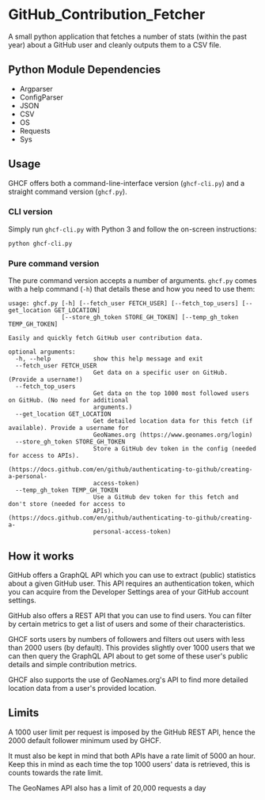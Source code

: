 # GitHub_Contribution_Fetcher

A small python application that fetches a number of stats (within the past year) about a GitHub user and cleanly outputs them to a CSV file.

## Python Module Dependencies

- Argparser
- ConfigParser
- JSON
- CSV
- OS
- Requests
- Sys

## Usage

GHCF offers both a command-line-interface version (`ghcf-cli.py`) and a straight command version (`ghcf.py`).

### CLI version

Simply run `ghcf-cli.py` with Python 3 and follow the on-screen instructions:

`python ghcf-cli.py`

### Pure command version

The pure command version accepts a number of arguments. `ghcf.py` comes with a help command (`-h`) that details these and how you need to use them:

```
usage: ghcf.py [-h] [--fetch_user FETCH_USER] [--fetch_top_users] [--get_location GET_LOCATION]
               [--store_gh_token STORE_GH_TOKEN] [--temp_gh_token TEMP_GH_TOKEN]

Easily and quickly fetch GitHub user contribution data.

optional arguments:
  -h, --help            show this help message and exit
  --fetch_user FETCH_USER
                        Get data on a specific user on GitHub. (Provide a username!)
  --fetch_top_users
                        Get data on the top 1000 most followed users on GitHub. (No need for additional
                        arguments.)
  --get_location GET_LOCATION
                        Get detailed location data for this fetch (if available). Provide a username for
                        GeoNames.org (https://www.geonames.org/login)
  --store_gh_token STORE_GH_TOKEN
                        Store a GitHub dev token in the config (needed for access to APIs).
                        (https://docs.github.com/en/github/authenticating-to-github/creating-a-personal-
                        access-token)
  --temp_gh_token TEMP_GH_TOKEN
                        Use a GitHub dev token for this fetch and don't store (needed for access to
                        APIs). (https://docs.github.com/en/github/authenticating-to-github/creating-a-
                        personal-access-token)
```

## How it works

GitHub offers a  GraphQL API which you can use to extract (public) statistics about a given GitHub user. This API requires an authentication token, which you can acquire from the Developer Settings area of your GitHub account settings.

GitHub also offers a REST API that you can use to find users. You can filter by certain metrics to get a list of users and some of their characteristics. 

GHCF sorts users by numbers of followers and filters out users with less than 2000 users (by default). This provides slightly over 1000 users that we can then query the GraphQL API about to get some of these user's public details and simple contribution metrics.

GHCF also supports the use of GeoNames.org's API to find more detailed location data from a user's provided location.

## Limits

A 1000 user limit per request is imposed by the GitHub REST API, hence the 2000 default follower minimum used by GHCF.

It must also be kept in mind that both APIs have a rate limit of 5000 an hour. Keep this in mind as each time the top 1000 users' data is retrieved, this is counts towards the rate limit.

The GeoNames API also has a limit of 20,000 requests a day
